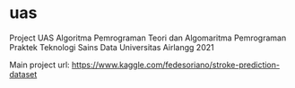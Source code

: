 # uas
Project UAS  Algoritma Pemrograman Teori dan Algomaritma Pemrograman Praktek Teknologi Sains Data Universitas Airlangg 2021

Main project url: https://www.kaggle.com/fedesoriano/stroke-prediction-dataset
